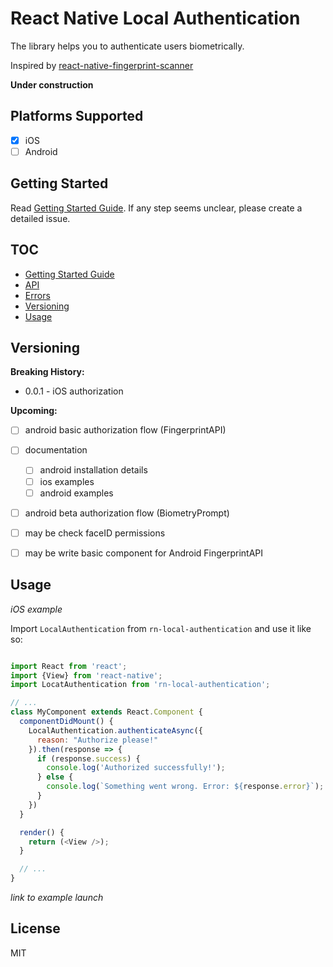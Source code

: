 # React Native Local Authentication

The library helps you to authenticate users biometrically.

Inspired by [react-native-fingerprint-scanner](https://github.com/hieuvp/react-native-fingerprint-scanner)

**Under construction**

## Platforms Supported

- [x] iOS
- [ ] Android

## Getting Started

Read [Getting Started Guide](docs/Getting-Started.md). If any step seems unclear, please create a detailed issue.

## TOC

- [Getting Started Guide](docs/Getting-Started.md)
- [API](docs/Api-Reference.md)
- [Errors](docs/Errors.md)
- [Versioning](#versioning)
- [Usage](#usage)

## Versioning

**Breaking History:**

- 0.0.1 - iOS authorization

**Upcoming:**

- [ ] android basic authorization flow (FingerprintAPI)
- [ ] documentation
  - [ ] android installation details
  - [ ] ios examples
  - [ ] android examples
- [ ] android beta authorization flow (BiometryPrompt)

- [ ] may be check faceID permissions
- [ ] may be write basic component for Android FingerprintAPI

## Usage

*iOS example*

Import `LocalAuthentication` from `rn-local-authentication` and use it like so:

```javascript

import React from 'react';
import {View} from 'react-native';
import LocatAuthentication from 'rn-local-authentication';

// ...
class MyComponent extends React.Component {
  componentDidMount() {
    LocalAuthentication.authenticateAsync({
      reason: "Authorize please!"
    }).then(response => {
      if (response.success) {
        console.log('Authorized successfully!');
      } else {
        console.log(`Something went wrong. Error: ${response.error}`);
      }
    })
  }

  render() {
    return (<View />);
  }

  // ...
}

```

*link to example launch*

## License

MIT
